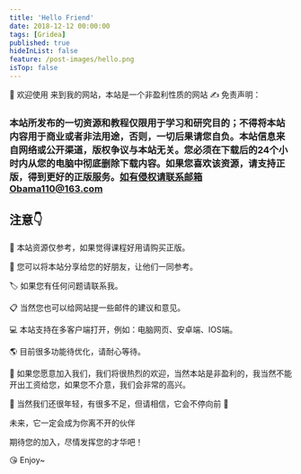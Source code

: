 ```yaml
---
title: 'Hello Friend'
date: 2018-12-12 00:00:00
tags: [Gridea]
published: true
hideInList: false
feature: /post-images/hello.png
isTop: false
---
```

👏  欢迎使用 来到我的网站，本站是一个非盈利性质的网站
✍️  免责声明：
### 本站所发布的一切资源和教程仅限用于学习和研究目的；不得将本站内容用于商业或者非法用途，否则，一切后果请您自负。本站信息来自网络或公开渠道，版权争议与本站无关。您必须在下载后的24个小时内从您的电脑中彻底删除下载内容。如果您喜欢该资源，请支持正版，得到更好的正版服务。如有侵权请联系邮箱Obama110@163.com


## 注意👇
📝   本站资源仅参考，如果觉得课程好用请购买正版。

🌉  您可以将本站分享给您的好朋友，让他们一同参考。

🏷️  如果您有任何问题请联系我。

📋  当然您也可以给网站提一些邮件的建议和意见。

💻  本站支持在多客户端打开，例如：电脑网页、安卓端、IOS端。  

🌎  目前很多功能待优化，请耐心等待。

💬  如果您愿意加入我们，我们将很热烈的欢迎，当然本站是非盈利的，我当然不能开出工资给您，如果您不介意，我们会非常的高兴。

🌱 当然我们还很年轻，有很多不足，但请相信，它会不停向前 🏃

未来，它一定会成为你离不开的伙伴

期待您的加入，尽情发挥您的才华吧！

😘 Enjoy~
